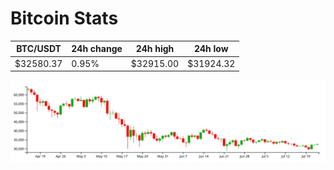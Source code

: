 # Bitcoin Stats

BTC/USDT|24h change|24h high|24h low|
|---|---|---|---|
|$32580.37|0.95%|$32915.00|$31924.32|

<img src="./chart.svg">
